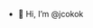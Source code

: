 - 👋 Hi, I’m @jcokok
  

<!---
jcokok/jcokok is a ✨ special ✨ repository because its `README.md` (this file) appears on your GitHub profile.
You can click the Preview link to take a look at your changes.
--->
